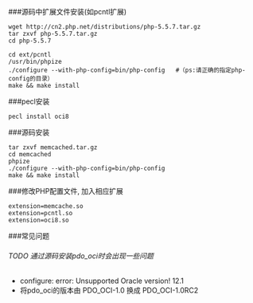 
###源码中扩展文件安装(如pcntl扩展)
```
wget http://cn2.php.net/distributions/php-5.5.7.tar.gz
tar zxvf php-5.5.7.tar.gz
cd php-5.5.7

cd ext/pcntl
/usr/bin/phpize
./configure --with-php-config=bin/php-config   #（ps:请正确的指定php-config的目录）
make && make install
```

###pecl安装
```
pecl install oci8
```

###源码安装
```
tar zxvf memcached.tar.gz
cd memcached
phpize
./configure --with-php-config=bin/php-config 
make && make install
```

###修改PHP配置文件, 加入相应扩展
```
extension=memcache.so
extension=pcntl.so
extension=oci8.so
```

###常见问题
###### TODO 通过源码安装pdo_oci时会出现一些问题
* configure: error: Unsupported Oracle version! 12.1
* 将pdo_oci的版本由 PDO_OCI-1.0 换成 PDO_OCI-1.0RC2
